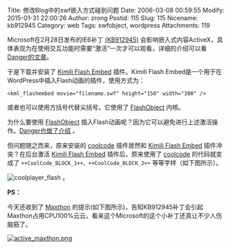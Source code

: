 Title: 修改Blog中的swf嵌入方式碰到问题
Date: 2006-03-08 00:59:55
Modify: 2015-01-31 22:00:26
Author: zrong
Postid: 115
Slug: 115
Nicename: kb912945
Category: web
Tags: swfobject, wordpress
Attachments: 119

Microsoft在2月28日发布的IE6补丁 [(KB912945)](http://support.microsoft.com/kb/912945/en-us) 会影响嵌入式内容ActiveX，具体表现为在使用交互功能时需要“激活”一次才可以观看，详细的介绍可以看 [Danger的文章](http://www.dengjie.com/weblog/comments.asp?post_id=1107)。

于是下载并安装了 [Kimili Flash Embed](http://www.kimili.com/plugins/kml_flashembed) 插件。Kimili Flash Embed是一个用于在WordPress中插入Flash动画的插件，使用方式为：  

```
<kml_flashembed movie="filename.swf" height="150" width="300" />
```

或者也可以使用方括号代替尖括号。它使用了 [FlashObject](http://zengrong.net/post/103.htm) 内核。

为什么要使用 [FlashObject](http://zengrong.net/post/103.htm) 插入Flash动画呢？因为它可以避免进行上述激活操作。[Danger也做了介绍](http://www.dengjie.com/weblog/comments.asp?post_id=1102) 。

但问题随之而来，原来安装的 [coolcode](http://www.zengrong.net/post/90.htm) 插件居然和 [Kimili Flash Embed](http://www.kimili.com/plugins/kml_flashembed) 插件冲突？在后台激活 [Kimili Flash Embed](http://www.kimili.com/plugins/kml_flashembed) 插件后，原来使用了 [coolcode](http://www.zengrong.net/post/90.htm) 的代码就变成了 `++CoolCode_BLOCK_1++、++CoolCode_BLOCK_2++` 等等字样（如下图所示）。

![coolplayer_flash](/wp-content/uploads/2006/03/coolplayer_flash.png) 。

**PS：**  

今天还收到了 [Maxthon](http://www.maxthon.com) 的提示(如下图所示)，告知KB912945补丁会引起Maxthon占用CPU100%云云，看来这个Microsoft的这个小补丁还真让不少人伤脑筋了。

[![active_maxthon.png](/wp-content/uploads/2006/03/active_maxthon.png)](/wp-content/uploads/2006/03/active_maxthon.png "Maxthon的提示")
